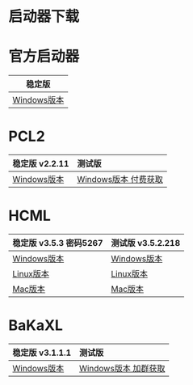 # 启动器下载

<!-- tabs:start -->

# **官方启动器**
| 稳定版| 
| --------- |
|[Windows版本](https://launcher.mojang.com/download/MinecraftInstaller.msi)|

# **PCL2**
| 稳定版 v2.2.11| 测试版|
| ----------- |:------------ |                               
|[Windows版本](https://wwx.lanzoum.com/ixJnZ01hkvfa)|[Windows版本 付费获取](https://afdian.net/@LTCat)|

# **HCML**
| 稳定版 v3.5.3 密码5267| 测试版 v3.5.2.218|
| ----------- |:------------ |                               
|[Windows版本](https://url94.ctfile.com/d/33326794-44675752-fc62fc)|[Windows版本](https://ci.huangyuhui.net/job/HMCL/218/artifact/HMCL/build/libs/HMCL-3.5.2.218.exe)|
|[Linux版本](https://url94.ctfile.com/d/33326794-44675758-7f2fb5)|[Linux版本](https://maven.aliyun.com/repository/central/org/glavo/hmcl/hmcl-dev/3.5.2.218/hmcl-dev-3.5.2.218.jar)|
|[Mac版本](https://url94.ctfile.com/d/33326794-44675755-87053d)|[Mac版本](https://maven.aliyun.com/repository/central/org/glavo/hmcl/hmcl-dev/3.5.2.218/hmcl-dev-3.5.2.218.jar)|

# **BaKaXL**
| 稳定版 v3.1.1.1| 测试版|
| ----------- |:------------ |
|[Windows版本](https://contents.baka.zone/Release/BakaXL_Public_Ver_3.1.1.1.exe)|[Windows版本 加群获取](http://shang.qq.com/wpa/qunwpa?idkey=b4fcc527bcbd5a7f54c59e48fd4e930e4ee783f28577adb70ce513c71ff3fd46)|
<!-- tabs:end -->